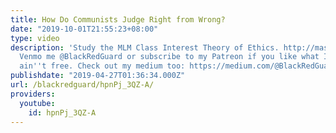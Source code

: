 ```yaml
---
title: How Do Communists Judge Right from Wrong?
date: "2019-10-01T21:55:23+08:00"
type: video
description: 'Study the MLM Class Interest Theory of Ethics. http://massline.org/Philosophy/ScottH/MLM-Ethics-Ch1-2.pdf
  Venmo me @BlackRedGuard or subscribe to my Patreon if you like what I do. Revolution
  ain''t free. Check out my medium too: https://medium.com/@BlackRedGuard'
publishdate: "2019-04-27T01:36:34.000Z"
url: /blackredguard/hpnPj_3QZ-A/
providers:
  youtube:
    id: hpnPj_3QZ-A
---
```

